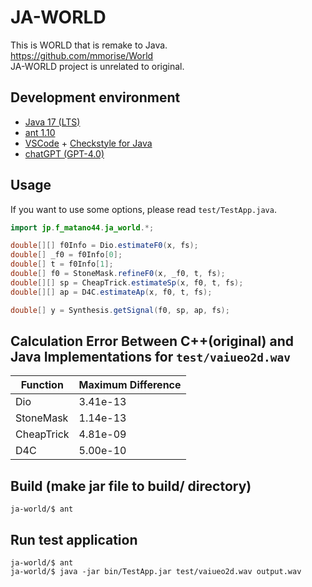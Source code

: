 # JA-WORLD
This is WORLD that is remake to Java.<br>
https://github.com/mmorise/World<br>
JA-WORLD project is unrelated to original.<br>


## Development environment
* [Java 17 (LTS)](https://adoptium.net/temurin/releases/?version=17)
* [ant 1.10](https://ant.apache.org/bindownload.cgi)
* [VSCode](https://code.visualstudio.com/) + [Checkstyle for Java](https://marketplace.visualstudio.com/items?itemName=shengchen.vscode-checkstyle)
* [chatGPT (GPT-4.0)](https://chat.openai.com/)


## Usage
If you want to use some options, please read `test/TestApp.java`.

```java
import jp.f_matano44.ja_world.*;

double[][] f0Info = Dio.estimateF0(x, fs);
double[] _f0 = f0Info[0];
double[] t = f0Info[1];
double[] f0 = StoneMask.refineF0(x, _f0, t, fs);
double[][] sp = CheapTrick.estimateSp(x, f0, t, fs);
double[][] ap = D4C.estimateAp(x, f0, t, fs);

double[] y = Synthesis.getSignal(f0, sp, ap, fs);
```


## Calculation Error Between C++(original) and Java Implementations for `test/vaiueo2d.wav`

| Function | Maximum Difference |
|-----------|------------|
| Dio | 3.41e-13 |
| StoneMask | 1.14e-13 |
| CheapTrick | 4.81e-09 |
| D4C | 5.00e-10 |


## Build (make jar file to build/ directory)
```SH
ja-world/$ ant
```


## Run test application
```SH
ja-world/$ ant
ja-world/$ java -jar bin/TestApp.jar test/vaiueo2d.wav output.wav
```
